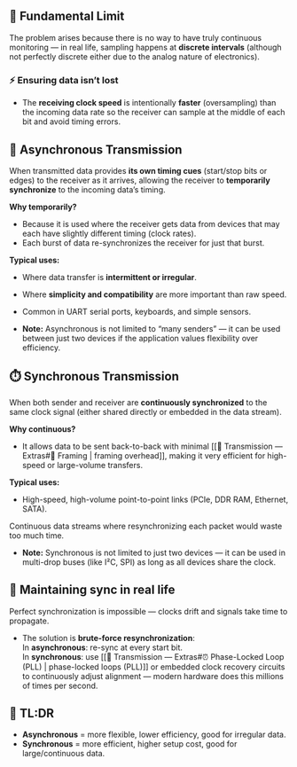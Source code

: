 
## 📏 Fundamental Limit
The problem arises because there is no way to have truly continuous monitoring — in real life, sampling happens at **discrete intervals** (although not perfectly discrete either due to the analog nature of electronics).

### ⚡ Ensuring data isn’t lost
- The **receiving clock speed** is intentionally **faster** (oversampling) than the incoming data rate so the receiver can sample at the middle of each bit and avoid timing errors.

## 🔄 Asynchronous Transmission
When transmitted data provides **its own timing cues** (start/stop bits or edges) to the receiver as it arrives, allowing the receiver to **temporarily synchronize** to the incoming data’s timing.

**Why temporarily?**  
- Because it is used where the receiver gets data from devices that may each have slightly different timing (clock rates).  
- Each burst of data re-synchronizes the receiver for just that burst.

**Typical uses:**  
  - Where data transfer is **intermittent or irregular**.  
  - Where **simplicity and compatibility** are more important than raw speed.  
  - Common in UART serial ports, keyboards, and simple sensors.

- **Note:** Asynchronous is not limited to “many senders” — it can be used between just two devices if the application values flexibility over efficiency.

## ⏱️ Synchronous Transmission
When both sender and receiver are **continuously synchronized** to the same clock signal (either shared directly or embedded in the data stream).

**Why continuous?**  
- It allows data to be sent back-to-back with minimal [[📡 Transmission — Extras#🧩 Framing | framing overhead]], making it very efficient for high-speed or large-volume transfers.

**Typical uses:**  
- High-speed, high-volume point-to-point links (PCIe, DDR RAM, Ethernet, SATA).  

Continuous data streams where resynchronizing each packet would waste too much time.

- **Note:** Synchronous is not limited to just two devices — it can be used in multi-drop buses (like I²C, SPI) as long as all devices share the clock.

## 🔧 Maintaining sync in real life
Perfect synchronization is impossible — clocks drift and signals take time to propagate.

- The solution is **brute-force resynchronization**:  
  In **asynchronous**: re-sync at every start bit.  
  In **synchronous**: use [[📡 Transmission — Extras#⏰ Phase-Locked Loop (PLL) | phase-locked loops (PLL)]] or embedded clock recovery circuits to continuously adjust alignment — modern hardware does this millions of times per second.

## 📌 TL:DR
- **Asynchronous** = more flexible, lower efficiency, good for irregular data.  
- **Synchronous** = more efficient, higher setup cost, good for large/continuous data.
